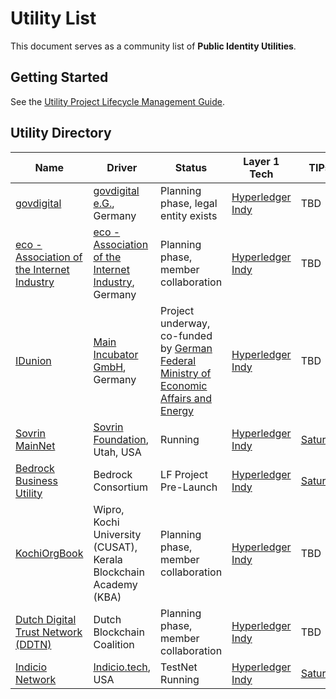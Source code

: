 # Utility List
This document serves as a community list of **Public Identity Utilities**.

## Getting Started
See the [Utility Project Lifecycle Management Guide](./workflow/UTILITY_WORKFLOW.md).

## Utility Directory

| Name | Driver | Status | Layer 1 Tech | TIPs |
| --- | --- | --- | --- | --- |
| [govdigital](https://www.govdigital.de) | [govdigital e.G.](https://www.govdigital.de), Germany | Planning phase, legal entity exists | [Hyperledger Indy](https://www.hyperledger.org/use/hyperledger-indy) | TBD |
| [eco - Association of the Internet Industry](https://international.eco.de) | [eco - Association of the Internet Industry](https://international.eco.de), Germany | Planning phase, member collaboration | [Hyperledger Indy](https://www.hyperledger.org/use/hyperledger-indy) | TBD |
| [IDunion](https://www.pressebox.de/pressemitteilung/esatus-ag/SSI-for-Germany-Consortium-starts-decentralized-identity-network/boxid/1020932) | [Main Incubator GmbH](https://main-incubator.com/en/home), Germany | Project underway, co-funded by [German Federal Ministry of Economic Affairs and Energy](https://www.bmwi.de/Navigation/EN/Home/home.html)  | [Hyperledger Indy](https://www.hyperledger.org/use/hyperledger-indy) | TBD |
| [Sovrin MainNet](https://www.sovrin.org) | [Sovrin Foundation](https://www.sovrin.org), Utah, USA | Running | [Hyperledger Indy](https://www.hyperledger.org/use/hyperledger-indy) | [SaturnV](https://github.com/trustoverip/technical-stack-wg/blob/master/_proposals/saturn-v-tip.md) |
| [Bedrock Business Utility](https://bedrock-consortium.github.io/bbu-gf/) | Bedrock Consortium | LF Project Pre-Launch | [Hyperledger Indy](https://www.hyperledger.org/use/hyperledger-indy) | [SaturnV](https://github.com/trustoverip/technical-stack-wg/blob/master/_proposals/saturn-v-tip.md) |
| [KochiOrgBook](https://github.com/hyperledgerkochi/KOBman) | Wipro, Kochi University (CUSAT), Kerala Blockchain Academy (KBA) | Planning phase, member collaboration | [Hyperledger Indy](https://www.hyperledger.org/use/hyperledger-indy) |  TBD |
| [Dutch Digital Trust Network (DDTN)](https://dutchblockchaincoalition.org/usecases/self-sovereign-identity-ssi) | Dutch Blockchain Coalition | Planning phase, member collaboration | [Hyperledger Indy](https://www.hyperledger.org/use/hyperledger-indy) |  TBD |
| [Indicio Network ](https://indicio.tech/indicio-testnet) | [Indicio.tech](https://indicio.tech), USA | TestNet Running | [Hyperledger Indy](https://www.hyperledger.org/use/hyperledger-indy) | [SaturnV](https://github.com/trustoverip/technical-stack-wg/blob/master/_proposals/saturn-v-tip.md) |
